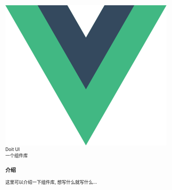 <div class="varlet-introduce">
  <img class="varlet-introduce__image" src="../public/logo.svg" />
  <div class="varlet-introduce__name">Doit UI</div>  
  <div class="varlet-introduce__des">一个组件库</div>
</div>

### 介绍

这里可以介绍一下组件库, 想写什么就写什么...